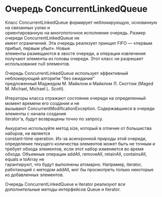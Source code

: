 # Очередь ConcurrentLinkedQueue
Класс ConcurrentLinkedQueue формирует неблокирующую, основанную на связанных узлах и  
ориентированную на многопоточное исполнение очередь. Размер очереди ConcurrentLinkedQueue не  
имеет ограничений. Эта очередь реализует принцип FIFO — «первым прибыл, первым убыл». Новые  
элементы размещаются в хвосте очереди, а операции извлечения получают элементы из головы очереди.
Этот класс не разрешает использование null элементов.

Очередь ConcurrentLinkedQueue использует эффективный неблокирующий алгоритм "без ожидания"  
предложенный Мэджедом М. Майклом и Майклом Л. Скоттом (Maged M. Michael, Michael L. Scott).

Итераторы класса отражают состояние очереди на определенный момент времени его создания и не  
вызывают ConcurrentModificationException. Содержавшиеся в очереди элементы с начала создания  
iterator'a, будут возвращены точно по запросу.

Аккуратно используйте метод size, который в отличие от большиства наборов, не является  
constant-time operation. Из-за асинхронной природы этой очереди, определение текущего количества 
элементов может быть не точным и требует обхода элементов, если этот набор изменяется во время  
обхода. Объемные операции addAll, removeAll, retainAll, containsAll, equals и toArray не  
гарантируют, что будут выполнены атомарно. Например, iterator, работающий с методом addAll, мог 
бы просмотреть только некоторые из добавленных элементов.

Очередь ConcurrentLinkedQueue и iterator реализуют все дополнительные методы интерфейсов 
Queue и Iterator.
